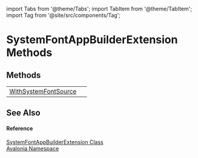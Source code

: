 import Tabs from '@theme/Tabs'; 
import TabItem from '@theme/TabItem'; 
import Tag from '@site/src/components/Tag'; 

# SystemFontAppBuilderExtension Methods




## Methods
<table>
<tr>
<td><a href="M_Avalonia_SystemFontAppBuilderExtension_WithSystemFontSource">WithSystemFontSource</a></td>
<td> </td>
</tr>
</table>

## See Also


#### Reference
<a href="T_Avalonia_SystemFontAppBuilderExtension">SystemFontAppBuilderExtension Class</a>  
<a href="N_Avalonia">Avalonia Namespace</a>  
